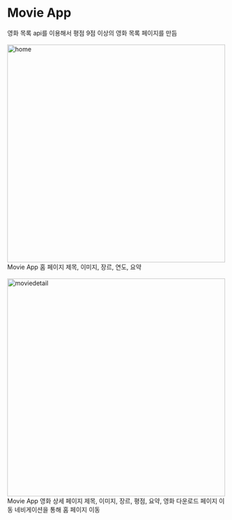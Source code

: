 # Movie App

영화 목록 api를 이용해서 평점 9점 이상의 영화 목록 페이지를 만듬
<br>
<br>
<img width="500" alt="home" src="https://user-images.githubusercontent.com/102382351/207522547-99123b02-7518-40f9-996f-283edb2596fa.png"><br>
Movie App 홈 페이지
제목, 이미지, 장르, 연도, 요약
<br>
<br>
<img width="500" alt="moviedetail" src="https://user-images.githubusercontent.com/102382351/207522551-11b1c434-607e-4df3-90ed-03cd5014f066.png"><br>
Movie App 영화 상세 페이지
제목, 이미지, 장르, 평점, 요약, 영화 다운로드 페이지 이동
네비게이션을 통해 홈 페이지 이동
